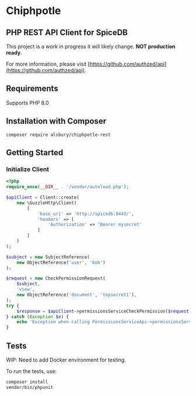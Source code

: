 # Chiphpotle

## PHP REST API Client for SpiceDB

This project is a work in progress it will likely change. **NOT production ready**.

For more information, please visit [https://github.com/authzed/api](https://github.com/authzed/api).

## Requirements

Supports PHP 8.0

## Installation with Composer

```shell
composer require alsbury/chiphpotle-rest
```

## Getting Started

### Initialize Client

```php
<?php
require_once(__DIR__ . '/vendor/autoload.php');

$apiClient = Client::create(
    new \GuzzleHttp\Client(
        [
            'base_uri' => 'http://spicedb:8443/',
            'headers' => [
                'Authorization' => 'Bearer mysecret'
            ]
        ]
    )
);

$subject = new SubjectReference(
    new ObjectReference('user', 'bob')
);

$request = new CheckPermissionRequest(
    $subject,
    'view',
    new ObjectReference('document', 'topsecret1'),
);
try {
    $response = $apiClient->permissionsServiceCheckPermission($request);
} catch (Exception $e) {
    echo 'Exception when calling PermissionsServiceApi->permissionsServiceCheckPermission: ', $e->getMessage(), PHP_EOL;
}
```

## Tests

WIP: Need to add Docker environment for testing.

To run the tests, use:

```bash
composer install
vendor/bin/phpunit
```